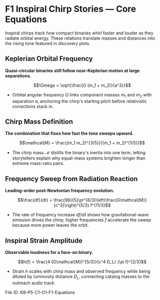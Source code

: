 # F1 Inspiral Chirp Stories — Core Equations

Inspiral chirps track how compact binaries whirl faster and louder as they radiate orbital energy. These relations translate masses and distances into the rising tone featured in discovery plots.

## Keplerian Orbital Frequency
**Quasi-circular binaries still follow near-Keplerian motion at large separations.**

$$\Omega = \sqrt{\frac{G (m_1 + m_2)}{a^3}}$$

- Orbital angular frequency $\Omega$ links component masses $m_1$ and $m_2$ with separation $a$, anchoring the chirp's starting pitch before relativistic corrections stack in.

## Chirp Mass Definition
**The combination that fixes how fast the tone sweeps upward.**

$$\mathcal{M} = \frac{(m_1 m_2)^{3/5}}{(m_1 + m_2)^{1/5}}$$

- The chirp mass $\mathcal{M}$ distills the binary's inertia into one term, letting storytellers explain why equal-mass systems brighten longer than extreme mass-ratio pairs.

## Frequency Sweep from Radiation Reaction
**Leading-order post-Newtonian frequency evolution.**

$$\frac{df}{dt} = \frac{96}{5}\pi^{8/3}\left(\frac{G\mathcal{M}}{c^3}\right)^{5/3} f^{11/3}$$

- The rate of frequency increase $df/dt$ shows how gravitational-wave emission drives the chirp; higher frequencies $f$ accelerate the sweep because more power leaves the orbit.

## Inspiral Strain Amplitude
**Observable loudness for a face-on binary.**

$$h(f) = \frac{4 (G\mathcal{M})^{5/3}}{c^4 D_L} (\pi f)^{2/3}$$

- Strain $h$ scales with chirp mass and observed frequency while being diluted by luminosity distance $D_L$, connecting catalog masses to the outreach audio track.

File ID: K8-P5-C1-O1-F1-Equations
